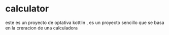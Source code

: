 # calculator 
 este es un proyecto de optativa kottlin , es un proyecto sencillo que se basa en la creracion de una calculadora 
